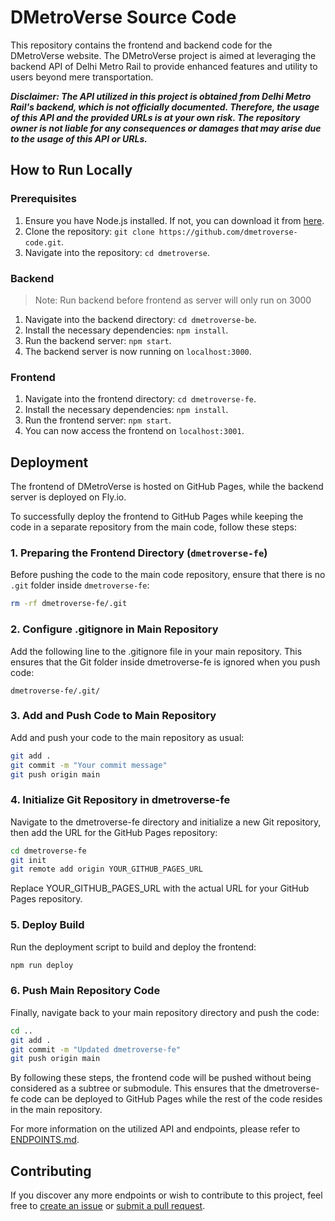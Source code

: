 # DMetroVerse Source Code

This repository contains the frontend and backend code for the DMetroVerse website. The DMetroVerse project is aimed at leveraging the backend API of Delhi Metro Rail to provide enhanced features and utility to users beyond mere transportation.

**_Disclaimer: The API utilized in this project is obtained from Delhi Metro Rail's backend, which is not officially documented. Therefore, the usage of this API and the provided URLs is at your own risk. The repository owner is not liable for any consequences or damages that may arise due to the usage of this API or URLs._**

## How to Run Locally

### Prerequisites

1. Ensure you have Node.js installed. If not, you can download it from [here](https://nodejs.org/en/download/).
2. Clone the repository: `git clone https://github.com/dmetroverse-code.git`.
3. Navigate into the repository: `cd dmetroverse`.

### Backend

> Note: Run backend before frontend as server will only run on 3000

1. Navigate into the backend directory: `cd dmetroverse-be`.
2. Install the necessary dependencies: `npm install`.
3. Run the backend server: `npm start`.
4. The backend server is now running on `localhost:3000`.
### Frontend

1. Navigate into the frontend directory: `cd dmetroverse-fe`.
2. Install the necessary dependencies: `npm install`.
3. Run the frontend server: `npm start`.
4. You can now access the frontend on `localhost:3001`.



## Deployment

The frontend of DMetroVerse is hosted on GitHub Pages, while the backend server is deployed on Fly.io.

To successfully deploy the frontend to GitHub Pages while keeping the code in a separate repository from the main code, follow these steps:

### 1. Preparing the Frontend Directory (`dmetroverse-fe`)

Before pushing the code to the main code repository, ensure that there is no `.git` folder inside `dmetroverse-fe`:

```bash
rm -rf dmetroverse-fe/.git
```

### 2. Configure .gitignore in Main Repository

Add the following line to the .gitignore file in your main repository. This ensures that the Git folder inside dmetroverse-fe is ignored when you push code:
```gitignore
dmetroverse-fe/.git/
```

### 3. Add and Push Code to Main Repository

Add and push your code to the main repository as usual:

```bash
git add .
git commit -m "Your commit message"
git push origin main
```

### 4. Initialize Git Repository in dmetroverse-fe

Navigate to the dmetroverse-fe directory and initialize a new Git repository, then add the URL for the GitHub Pages repository:

```bash
cd dmetroverse-fe
git init
git remote add origin YOUR_GITHUB_PAGES_URL
```

Replace YOUR_GITHUB_PAGES_URL with the actual URL for your GitHub Pages repository.

### 5. Deploy Build

Run the deployment script to build and deploy the frontend:

```bash
npm run deploy
```

### 6. Push Main Repository Code

Finally, navigate back to your main repository directory and push the code:

```bash
cd ..
git add .
git commit -m "Updated dmetroverse-fe"
git push origin main
```

By following these steps, the frontend code will be pushed without being considered as a subtree or submodule. This ensures that the dmetroverse-fe code can be deployed to GitHub Pages while the rest of the code resides in the main repository.

For more information on the utilized API and endpoints, please refer to [ENDPOINTS.md](ENDPOINTS.md).

## Contributing

If you discover any more endpoints or wish to contribute to this project, feel free to [create an issue](https://github.com/dmetroverse-code/issues) or [submit a pull request](https://github.com/dmetroverse-code/pulls).
